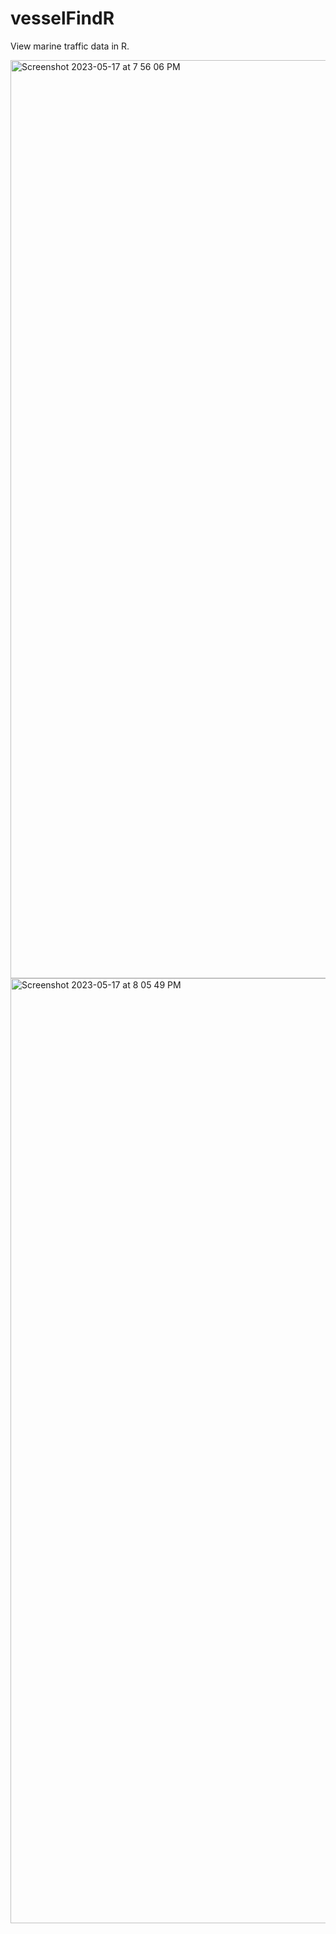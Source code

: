 # vesselFindR
View marine traffic data in R.

<img width="1469" alt="Screenshot 2023-05-17 at 7 56 06 PM" src="https://github.com/cissel/vesselFindR/assets/101683174/78ed41db-a379-4ebe-92aa-58555212461e">
<img width="1512" alt="Screenshot 2023-05-17 at 8 05 49 PM" src="https://github.com/cissel/vesselFindR/assets/101683174/31db53cf-5c36-4a27-b1c0-c06255ee42fa">
